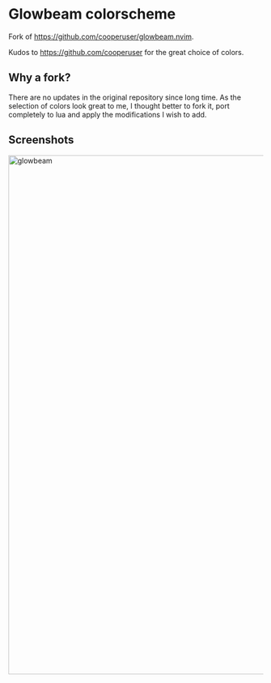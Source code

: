 # Glowbeam colorscheme

Fork of https://github.com/cooperuser/glowbeam.nvim. 

Kudos to https://github.com/cooperuser for the great choice of colors.

## Why a fork?

There are no updates in the original repository since long time. As the selection of colors look great to me, I thought better to fork it, port completely to lua and apply the modifications I wish to add.

## Screenshots

<img width="1680" height="1025" alt="glowbeam" src="https://github.com/user-attachments/assets/09e6ae03-bf5b-46ce-a2f3-9c5483c2db57" />
